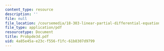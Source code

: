 ```yaml
---
content_type: resource
description: ''
file: null
file_location: /coursemedia/18-303-linear-partial-differential-equations-fall-2006/4a85e45ae23cf556f1fc61b8307d9799_Probpde3d.pdf
file_type: application/pdf
resourcetype: Document
title: Probpde3d.pdf
uid: 4a85e45a-e23c-f556-f1fc-61b8307d9799
---
```

